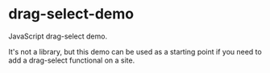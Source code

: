 # drag-select-demo

JavaScript drag-select demo.

It's not a library, but this demo can be used as a starting point if you need to add a drag-select functional on a site.
